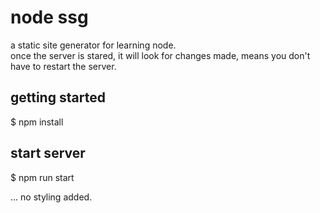 # node ssg
a static site generator for learning node.   
once the server is stared, it will look for changes made, means you don't have to
restart the server.
   
## getting started
$ npm install

## start server
$ npm run start

...
no styling added.

